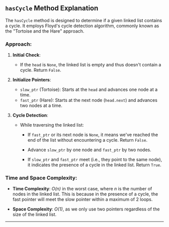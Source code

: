 ## `hasCycle` Method Explanation

The `hasCycle` method is designed to determine if a given linked list contains a cycle. It employs Floyd's cycle detection algorithm, commonly known as the "Tortoise and the Hare" approach.

### Approach:

1. **Initial Check**:
    - If the `head` is `None`, the linked list is empty and thus doesn't contain a cycle. Return `False`.

2. **Initialize Pointers**:
    - `slow_ptr` (Tortoise): Starts at the `head` and advances one node at a time.
    - `fast_ptr` (Hare): Starts at the next node (`head.next`) and advances two nodes at a time.

3. **Cycle Detection**:
    - While traversing the linked list:
    
        - If `fast_ptr` or its next node is `None`, it means we've reached the end of the list without encountering a cycle. Return `False`.
        
        - Advance `slow_ptr` by one node and `fast_ptr` by two nodes.
        
        - If `slow_ptr` and `fast_ptr` meet (i.e., they point to the same node), it indicates the presence of a cycle in the linked list. Return `True`.

### Time and Space Complexity:

- **Time Complexity**: <i>O(n)</i> in the worst case, where <i>n</i> is the number of nodes in the linked list. This is because in the presence of a cycle, the fast pointer will meet the slow pointer within a maximum of 2 loops.
  
- **Space Complexity**: <i>O(1)</i>, as we only use two pointers regardless of the size of the linked list.

---